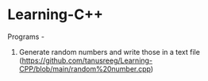 # Learning-C++
Programs -
  1. Generate random numbers and write those in a text file (https://github.com/tanusreeg/Learning-CPP/blob/main/random%20number.cpp)
